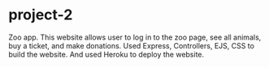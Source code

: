 # project-2
Zoo app. This website allows user to log  in to the zoo page, see all animals, buy a ticket, and make donations. 
Used Express, Controllers, EJS, CSS to build the website. And used Heroku to deploy the website. 